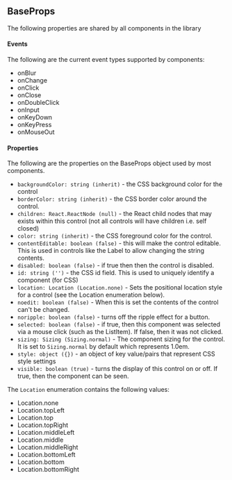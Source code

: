<a name="module_BaseProps"></a>

## BaseProps
The following properties are shared by all components in the library

#### Events
The following are the current event types supported by components:

- onBlur
- onChange
- onClick
- onClose
- onDoubleClick
- onInput
- onKeyDown
- onKeyPress
- onMouseOut

#### Properties
The following are the properties on the BaseProps object used by most
components.

- `backgroundColor: string (inherit)` - the CSS background color for the control
- `borderColor: string (inherit)` - the CSS border color around the control.
- `children: React.ReactNode (null)` - the React child nodes that may exists
within this control (not all controls will have children i.e. self closed)
- `color: string (inherit)` - the CSS foreground color for the control.
- `contentEditable: boolean (false)` - this will make the control editable.  This
is used in controls like the Label to allow changing the string contents.
- `disabled: boolean (false)` - if true then then the control is disabled.
- `id: string ('')` - the CSS id field.  This is used to uniquely identify a
component (for CSS)
- `location: Location (Location.none)` - Sets the positional location style for a
control (see the Location enumeration below).
- `noedit: boolean (false)` - When this is set the contents of the control can't be
changed.
- `noripple: boolean (false)` - turns off the ripple effect for a button.
- `selected: boolean (false)` - if true, then this component was selected via a
mouse click (such as the ListItem).  If false, then it was not clicked.
- `sizing: Sizing (Sizing.normal)` - The component sizing for the control.  It is
set to `Sizing.normal` by default which represents 1.0em.
- `style: object ({})` - an object of key value/pairs that represent CSS style
settings
- `visible: boolean (true)` - turns the display of this control on or off.  If true,
then the component can be seen.

The `Location` enumeration contains the following values:

- Location.none
- Location.topLeft
- Location.top
- Location.topRight
- Location.middleLeft
- Location.middle
- Location.middleRight
- Location.bottomLeft
- Location.bottom
- Location.bottomRight

